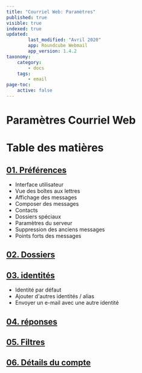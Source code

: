 ```yaml
---
title: "Courriel Web: Paramètres"
published: true
visible: true
indexed: true
updated:
        last_modified: "Avril 2020"
        app: Roundcube Webmail
        app_version: 1.4.2
taxonomy:
    category:
        - docs
    tags:
        - email
page-toc:
    active: false
---
```


# Paramètres Courriel Web


# Table des matières
## [01. Préférences](01.preferences)
  - Interface utilisateur
  - Vue des boîtes aux lettres
  - Affichage des messages
  - Composer des messages
  - Contacts
  - Dossiers spéciaux
  - Paramètres du serveur
  - Suppression des anciens messages
  - Points forts des messages

## [02. Dossiers](02.folders)
## [03. identités](03.identities)
  - Identité par défaut
  - Ajouter d'autres identités / alias
  - Envoyer un e-mail avec une autre identité

## [04. réponses](04.responses)
## [05. Filtres](05.filters)
## [06. Détails du compte](06.account_details)
